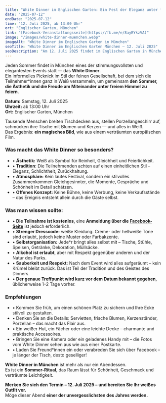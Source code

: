 ```yaml
---
title: "White Dinner im Englischen Garten: Ein Fest der Eleganz unter freiem Himmel"
date: "2025-07-12"
endDate: "2025-07-12"
time: "12. Juli 2025, ab 13:00 Uhr"
ort: "Englischer Garten, München"
link: "[Facebook-Veranstaltungsseite](https://fb.me/e/8ayEYkzVA)"
image: "/images/white-dinner-muenchen.webp"
imageAlt: "White Dinner im Englischen Garten in München"
seoTitle: "White Dinner im Englischen Garten München – 12. Juli 2025"
seoDescription: "Am 12. Juli 2025 findet im Englischen Garten in München das stilvolle White Dinner statt: weißes Picknick, Ästhetik, Traditionen und Sommermagie. Teilnahme kostenlos mit Anmeldung. Weißer Dresscode obligatorisch."
---
```


Jeden Sommer findet in München eines der stimmungsvollsten und elegantesten Events statt — das **White Dinner**.  
Ein informelles Picknick im Stil der feinen Gesellschaft, bei dem sich die Teilnehmer*innen ganz in Weiß versammeln, um gemeinsam **den Sommer, die Ästhetik und die Freude am Miteinander unter freiem Himmel zu feiern**.

**Datum:** Samstag, 12. Juli 2025  
**Uhrzeit:** ab 13:00 Uhr  
**Ort:** Englischer Garten, München

Tausende Menschen breiten Tischdecken aus, stellen Porzellangeschirr auf, schmücken ihre Tische mit Blumen und Kerzen — und alles in Weiß.  
Das Ergebnis: **ein magisches Bild**, wie aus einem verträumten europäischen Film.

### Was macht das White Dinner so besonders?

- • **Ästhetik:** Weiß als Symbol für Reinheit, Gleichheit und Feierlichkeit.  
- • **Tradition:** Die Teilnehmenden achten auf einen einheitlichen Stil – Eleganz, Schlichtheit, Zurückhaltung.  
- • **Atmosphäre:** Kein lautes Festival, sondern ein stilvolles Zusammenkommen Gleichgesinnter, die Momente, Gespräche und Schönheit im Detail schätzen.  
- • **Offenes Konzept:** Keine Bühne, keine Werbung, keine Verkaufsstände – das Ereignis entsteht allein durch die Gäste selbst.

### Was man wissen sollte:

- • **Die Teilnahme ist kostenlos**, eine **Anmeldung über die [Facebook-Seite](https://fb.me/e/8ayEYkzVA)** ist jedoch erforderlich.  
- • **Strenger Dresscode:** weiße Kleidung. Creme- oder hellweiße Töne sind erlaubt, jedoch keine Muster oder Farbakzente.  
- • **Selbstorganisation:** Jede*r bringt alles selbst mit – Tische, Stühle, Speisen, Getränke, Dekoration, Müllsäcke.  
- • **Alkohol ist erlaubt**, aber mit Respekt gegenüber anderen und der Natur des Parks.  
- • **Sauberkeit und Respekt:** Nach dem Event wird alles aufgeräumt – kein Krümel bleibt zurück. Das ist Teil der Tradition und des Geistes des Dinners.  
- • **Der genaue Treffpunkt wird kurz vor dem Datum bekannt gegeben**, üblicherweise 1–2 Tage vorher.

### Empfehlungen

- • Kommen Sie früh, um einen schönen Platz zu sichern und Ihre Ecke stilvoll zu gestalten.  
- • Denken Sie an die Details: Servietten, frische Blumen, Kerzenständer, Porzellan – das macht das Flair aus.  
- • Ein weißer Hut, ein Fächer oder eine leichte Decke – charmante und praktische Accessoires.  
- • Bringen Sie eine Kamera oder ein geladenes Handy mit – die Fotos vom White Dinner sehen aus wie aus einer Postkarte.  
- • Laden Sie Freund*innen ein oder verabreden Sie sich über Facebook – je länger der Tisch, desto geselliger!

**White Dinner in München** ist mehr als nur ein Abendessen.  
Es ist ein **Sommer-Ritual**, das Raum lässt für Schönheit, Geschmack und verträumte Leichtigkeit.

**Merken Sie sich den Termin – 12. Juli 2025 – und bereiten Sie Ihr weißes Outfit vor.**  
Möge dieser Abend **einer der unvergesslichsten des Jahres werden.**

